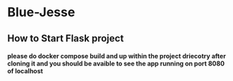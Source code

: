 # Blue-Jesse


## How to Start Flask project

#### please do docker compose build and up within the project driecotry after cloning it and you should be avaible to see the app running on port 8080 of localhost